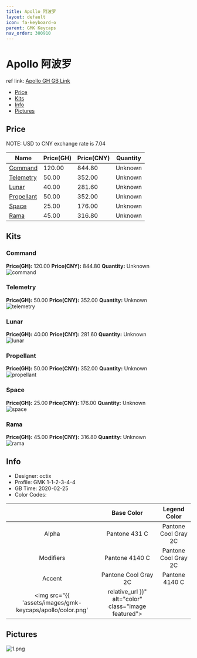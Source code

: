 ```yaml
---
title: Apollo 阿波罗
layout: default
icon: fa-keyboard-o
parent: GMK Keycaps
nav_order: 300910
---
```


# Apollo 阿波罗

ref link: [Apollo GH GB Link](https://geekhack.org/index.php?topic=104800.0)  
* [Price](#price)  
* [Kits](#kits)  
* [Info](#info)  
* [Pictures](#pictures)  


## Price  
NOTE: USD to CNY exchange rate is 7.04

| Name          | Price(GH)    |  Price(CNY) | Quantity |
| ------------- | ------------ |  ---------- | -------- |
|[Command](#command)|120.00|844.80|Unknown|
|[Telemetry](#telemetry)|50.00|352.00|Unknown|
|[Lunar](#lunar)|40.00|281.60|Unknown|
|[Propellant](#propellant)|50.00|352.00|Unknown|
|[Space](#space)|25.00|176.00|Unknown|
|[Rama](#rama)|45.00|316.80|Unknown|


## Kits  
### Command  
**Price(GH):** 120.00    **Price(CNY):** 844.80    **Quantity:** Unknown  
<img src="{{ 'assets/images/gmk-keycaps/apollo/kits_pics/command.png' | relative_url }}" alt="command" class="image featured">

### Telemetry  
**Price(GH):** 50.00    **Price(CNY):** 352.00    **Quantity:** Unknown  
<img src="{{ 'assets/images/gmk-keycaps/apollo/kits_pics/telemetry.png' | relative_url }}" alt="telemetry" class="image featured">

### Lunar  
**Price(GH):** 40.00    **Price(CNY):** 281.60    **Quantity:** Unknown  
<img src="{{ 'assets/images/gmk-keycaps/apollo/kits_pics/lunar.png' | relative_url }}" alt="lunar" class="image featured">

### Propellant  
**Price(GH):** 50.00    **Price(CNY):** 352.00    **Quantity:** Unknown  
<img src="{{ 'assets/images/gmk-keycaps/apollo/kits_pics/propellant.png' | relative_url }}" alt="propellant" class="image featured">

### Space  
**Price(GH):** 25.00    **Price(CNY):** 176.00    **Quantity:** Unknown  
<img src="{{ 'assets/images/gmk-keycaps/apollo/kits_pics/space.png' | relative_url }}" alt="space" class="image featured">

### Rama  
**Price(GH):** 45.00    **Price(CNY):** 316.80    **Quantity:** Unknown  
<img src="{{ 'assets/images/gmk-keycaps/apollo/kits_pics/rama.jpg' | relative_url }}" alt="rama" class="image featured">


## Info  
* Designer: octix  
* Profile: GMK 1-1-2-3-4-4  
* GB Time: 2020-02-25  
* Color Codes:  

| |Base Color     | Legend Color
| :-------------: | :-------------: | :------------:
Alpha|Pantone 431 C|Pantone Cool Gray 2C
Modifiers|Pantone 4140 C|Pantone Cool Gray 2C
Accent|Pantone Cool Gray 2C|Pantone 4140 C
<img src="{{ 'assets/images/gmk-keycaps/apollo/color.png' | relative_url }}" alt="color" class="image featured">


## Pictures  
<img src="{{ 'assets/images/gmk-keycaps/apollo/rendering_pics/1.png' | relative_url }}" alt="1.png" class="image featured">
